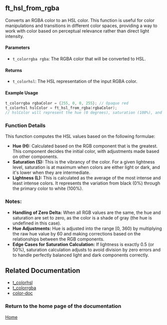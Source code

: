 ## ft_hsl_from_rgba
Converts an RGBA color to an HSL color. This function is useful for color manipulations and transitions in different color spaces, providing a way to work with color based on perceptual relevance rather than direct light intensity.

#### Parameters
- `t_colorrgba rgba`: The RGBA color that will be converted to HSL.

#### Returns
- `t_colorhsl`: The HSL representation of the input RGBA color.

#### Example Usage
```c
t_colorrgba rgbaColor = {255, 0, 0, 255}; // Opaque red
t_colorhsl hslColor = ft_hsl_from_rgba(rgbaColor);
// hslColor will represent the hue (0 degrees), saturation (100%), and lightness (50%) of red
```

### Function Details
This function computes the HSL values based on the following formulae:
- **Hue (H):** Calculated based on the RGB component that is the greatest. This component decides the initial color, with adjustments made based on other components.
- **Saturation (S):** This is the vibrancy of the color. For a given lightness level, saturation is at maximum when colors are either light or dark, and it's lower when they are intermediate.
- **Lightness (L):** This is calculated as the average of the most intense and least intense colors. It represents the variation from black (0%) through the primary color to white (100%).

### Notes:
- **Handling of Zero Delta:** When all RGB values are the same, the hue and saturation are set to zero, as the color is a shade of gray (the hue is undefined in this case).
- **Hue Adjustments:** Hue is adjusted into the range [0, 360) by multiplying the raw hue value by 60 and making corrections based on the relationships between the RGB components.
- **Edge Cases for Saturation Calculation:** If lightness is exactly 0.5 (or 50%), saturation calculation adjusts to avoid division by zero errors and to handle perfectly balanced light and dark components correctly.

## Related Documentation
- [t_colorhsl](./t_colorhsl.md)
- [t_colorrgba](../colorrgba/t_colorrgba.md)
- [color-doc](../color-doc.md)

### Return to the home page of the documentation
[Home](../../home.md)
